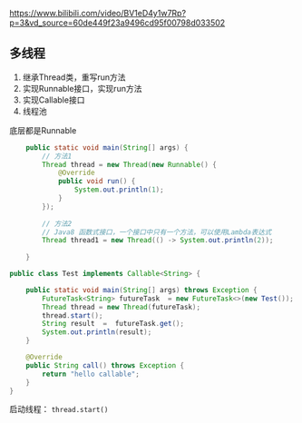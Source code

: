 https://www.bilibili.com/video/BV1eD4y1w7Rp?p=3&vd_source=60de449f23a9496cd95f00798d033502





## 多线程

1. 继承Thread类，重写run方法
2. 实现Runnable接口，实现run方法
3. 实现Callable接口
4. 线程池

底层都是Runnable

~~~java
    public static void main(String[] args) {
        // 方法1
        Thread thread = new Thread(new Runnable() {
            @Override
            public void run() {
                System.out.println(1);
            }
        });
        
        // 方法2
        // Java8 函数式接口，一个接口中只有一个方法，可以使用Lambda表达式
        Thread thread1 = new Thread(() -> System.out.println(2));
      
    }
~~~



~~~java
public class Test implements Callable<String> {

    public static void main(String[] args) throws Exception {
        FutureTask<String> futureTask  = new FutureTask<>(new Test());
        Thread thread = new Thread(futureTask);
        thread.start();
        String result  =  futureTask.get();
        System.out.println(result);
    }

    @Override
    public String call() throws Exception {
        return "hello callable";
    }
}

~~~

启动线程： `thread.start()`
